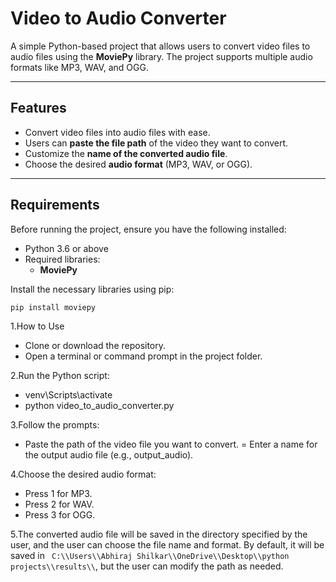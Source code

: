 # Video to Audio Converter

A simple Python-based project that allows users to convert video files to audio files using the **MoviePy** library. The project supports multiple audio formats like MP3, WAV, and OGG.

---

## Features

- Convert video files into audio files with ease.
- Users can **paste the file path** of the video they want to convert.
- Customize the **name of the converted audio file**.
- Choose the desired **audio format** (MP3, WAV, or OGG).

---

## Requirements

Before running the project, ensure you have the following installed:

- Python 3.6 or above
- Required libraries:
  - **MoviePy**

Install the necessary libraries using pip:

```bash
pip install moviepy
```
1.How to Use
- Clone or download the repository.
- Open a terminal or command prompt in the project folder.

2.Run the Python script:
- venv\Scripts\activate
- python video_to_audio_converter.py

3.Follow the prompts:
- Paste the path of the video file you want to convert.
= Enter a name for the output audio file (e.g., output_audio).

4.Choose the desired audio format:
- Press 1 for MP3.
- Press 2 for WAV.
- Press 3 for OGG.

5.The converted audio file will be saved in the directory specified by the user, and the user can choose the file name and format. By default, it will be saved in ``` C:\\Users\\Abhiraj Shilkar\\OneDrive\\Desktop\\python projects\\results\\```, but the user can modify the path as needed.
